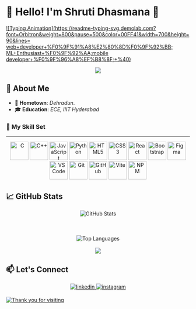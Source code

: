 # 👋 Hello! I'm Shruti Dhasmana 🚀

[![Typing Animation](https://readme-typing-svg.demolab.com?font=Orbitron&weight=800&pause=500&color=00FF41&width=700&height=90&lines= web+developer+%F0%9F%91%A8%E2%80%8D%F0%9F%92%BB; ML+Enthusiast+%F0%9F%92%AA;mobile developer+%F0%9F%96%A8%EF%B8%8F;+%40)](https://github.com/shruti-doon)
<div>
  <p align="center"><img src="https://user-images.githubusercontent.com/108824074/208310711-205b6b4a-f445-4215-bbc4-0ebfcbde5259.jpg"></p>
</div>


## 🌟 **About Me**
- 🏡 **Hometown**:  *Dehradun*.
- 🎓 **Education**:  *ECE, IIIT Hyderabad*


### 🚀 **My Skill Set**  
---
<div align="center">
  <img src="https://cdn.jsdelivr.net/gh/devicons/devicon/icons/c/c-original.svg" height="50" alt="C" />
  <img src="https://cdn.jsdelivr.net/gh/devicons/devicon/icons/cplusplus/cplusplus-original.svg" height="50" alt="C++" />
  <img src="https://cdn.jsdelivr.net/gh/devicons/devicon/icons/javascript/javascript-original.svg" height="50" alt="JavaScript" />
  <img src="https://cdn.jsdelivr.net/gh/devicons/devicon/icons/python/python-original.svg" height="50" alt="Python" />
  <img src="https://cdn.jsdelivr.net/gh/devicons/devicon/icons/html5/html5-original.svg" height="50" alt="HTML5" />
  <img src="https://cdn.jsdelivr.net/gh/devicons/devicon/icons/css3/css3-original.svg" height="50" alt="CSS3" />
  <img src="https://cdn.jsdelivr.net/gh/devicons/devicon/icons/react/react-original.svg" height="50" alt="React" />
  <img src="https://cdn.jsdelivr.net/gh/devicons/devicon/icons/bootstrap/bootstrap-original.svg" height="50" alt="Bootstrap" />
  <img src="https://cdn.jsdelivr.net/gh/devicons/devicon/icons/figma/figma-original.svg" height="50" alt="Figma" />
  <img src="https://cdn.jsdelivr.net/gh/devicons/devicon/icons/vscode/vscode-original.svg" height="50" alt="VS Code" />
  <img src="https://cdn.jsdelivr.net/gh/devicons/devicon/icons/git/git-original.svg" height="50" alt="Git" />
  <img src="https://cdn.jsdelivr.net/gh/devicons/devicon/icons/github/github-original.svg" height="50" alt="GitHub" />
  <img src="https://cdn.jsdelivr.net/gh/devicons/devicon/icons/vite/vite-original.svg" height="50" alt="Vite" />
  <img src="https://cdn.jsdelivr.net/gh/devicons/devicon/icons/npm/npm-original-wordmark.svg" height="50" alt="NPM" />
</div>

## 📈 GitHub Stats

<div align="center">
  <img src="https://github-readme-stats.vercel.app/api?username=shruti-doon&show_icons=true&theme=midnight-purple" alt="GitHub Stats" />
  <br><br
  <img src="https://github-readme-streak-stats.herokuapp.com?user=shruti-doon&theme=midnight-purple&hide_border=true" alt="GitHub Streak" />
  <br><br>
  <img src="https://github-readme-stats.vercel.app/api/top-langs/?username=shruti-doon&layout=compact&theme=midnight-purple" alt="Top Languages" />
  <br><br>
  <img align="center" src="https://komarev.com/ghpvc/?username=shruti-doon" />  
</div>



## 📫 Let's Connect
<div align="center">
  <a href="https://www.linkedin.com/in/shrutidoon" target="_blank">
    <img src="https://img.shields.io/badge/linkedin-%231E77B5.svg?&style=for-the-badge&logo=linkedin&logoColor=white" alt="linkedin" style="margin-bottom: 5px;" />
  </a>
  <a href="https://instagram.com/_shruti202_" target="_blank">
    <img src="https://img.shields.io/badge/instagram-%23000000.svg?&style=for-the-badge&logo=instagram&logoColor=white" alt="instagram" style="margin-bottom: 5px;" />
  </a> 
</div>

[![Thank you for visiting](https://readme-typing-svg.demolab.com?font=Orbitron&weight=700&pause=500&color=FF0000&width=600&height=100&lines=Thank+you+for+visiting!+💻)](https://github.com/shruti-doon)
